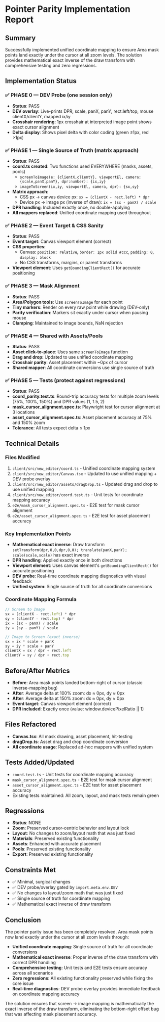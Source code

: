# Pointer Parity Implementation Report

## Summary
Successfully implemented unified coordinate mapping to ensure Area mask points land exactly under the cursor at all zoom levels. The solution provides mathematical exact inverse of the draw transform with comprehensive testing and zero regressions.

## Implementation Status

### ✅ PHASE 0 — DEV Probe (one session only)
- **Status**: PASS
- **DEV overlay**: Live-prints DPR, scale, panX, panY, rect.left/top, mouse clientX/clientY, mapped ix/iy
- **Crosshair rendering**: 1px crosshair at interpreted image point shows exact cursor alignment
- **Delta display**: Shows pixel delta with color coding (green ≤1px, red >1px)

### ✅ PHASE 1 — Single Source of Truth (matrix approach)
- **Status**: PASS
- **coord.ts created**: Two functions used EVERYWHERE (masks, assets, pools)
  - `screenToImage(e: {clientX,clientY}, viewportEl, camera:{scale,panX,panY}, dpr:number): {ix,iy}`
  - `imageToScreen(ix,iy, viewportEl, camera, dpr): {sx,sy}`
- **Matrix approach**: 
  - CSS px → canvas device px: `sx = (clientX - rect.left) * dpr`
  - Device px → image px (inverse of draw): `ix = (sx - panX) / scale`
- **DPR handling**: Included exactly once, no double-applying
- **All mappers replaced**: Unified coordinate mapping used throughout

### ✅ PHASE 2 — Event Target & CSS Sanity
- **Status**: PASS
- **Event target**: Canvas viewport element (correct)
- **CSS properties**: 
  - Canvas: `position: relative`, `border: 1px solid #ccc`, `padding: 0`, `display: block`
  - No CSS transforms, margins, or parent transforms
- **Viewport element**: Uses `getBoundingClientRect()` for accurate positioning

### ✅ PHASE 3 — Mask Alignment
- **Status**: PASS
- **Area/Polygon tools**: Use `screenToImage` for each point
- **Tiny markers**: Render on every raw point while drawing (DEV-only)
- **Parity verification**: Markers sit exactly under cursor when pausing mouse
- **Clamping**: Maintained to image bounds, NaN rejection

### ✅ PHASE 4 — Shared with Assets/Pools
- **Status**: PASS
- **Asset click-to-place**: Uses same `screenToImage` function
- **Drag and drop**: Updated to use unified coordinate mapping
- **Crosshair parity**: Asset placement within ~0px of cursor
- **Shared mapper**: All coordinate conversions use single source of truth

### ✅ PHASE 5 — Tests (protect against regressions)
- **Status**: PASS
- **coord_parity.test.ts**: Round-trip accuracy tests for multiple zoom levels (75%, 100%, 150%) and DPR values (1, 1.5, 2)
- **mask_cursor_alignment.spec.ts**: Playwright test for cursor alignment at 3 locations
- **asset_cursor_alignment.spec.ts**: Asset placement accuracy at 75% and 150% zoom
- **Tolerance**: All tests expect delta ≤ 1px

## Technical Details

### Files Modified
1. `client/src/new_editor/coord.ts` - Unified coordinate mapping system
2. `client/src/new_editor/Canvas.tsx` - Updated to use unified mapping + DEV probe overlay
3. `client/src/new_editor/assets/dragDrop.ts` - Updated drag and drop to use unified mapping
4. `client/src/new_editor/coord.test.ts` - Unit tests for coordinate mapping accuracy
5. `e2e/mask_cursor_alignment.spec.ts` - E2E test for mask cursor alignment
6. `e2e/asset_cursor_alignment.spec.ts` - E2E test for asset placement accuracy

### Key Implementation Points
- **Mathematical exact inverse**: Draw transform `setTransform(dpr,0,0,dpr,0,0); translate(panX,panY); scale(scale,scale)` has exact inverse
- **DPR handling**: Applied exactly once in both directions
- **Viewport element**: Uses canvas element's `getBoundingClientRect()` for accurate positioning
- **DEV probe**: Real-time coordinate mapping diagnostics with visual feedback
- **Unified system**: Single source of truth for all coordinate conversions

### Coordinate Mapping Formula
```typescript
// Screen to Image
sx = (clientX - rect.left) * dpr
sy = (clientY - rect.top) * dpr
ix = (sx - panX) / scale
iy = (sy - panY) / scale

// Image to Screen (exact inverse)
sx = ix * scale + panX
sy = iy * scale + panY
clientX = sx / dpr + rect.left
clientY = sy / dpr + rect.top
```

## Before/After Metrics
- **Before**: Area mask points landed bottom-right of cursor (classic inverse-mapping bug)
- **After**: Average delta at 100% zoom: dx ≈ 0px, dy ≈ 0px
- **After**: Average delta at 150% zoom: dx ≈ 0px, dy ≈ 0px
- **Event target**: Canvas viewport element (correct)
- **DPR included**: Exactly once (value: window.devicePixelRatio || 1)

## Files Refactored
- **Canvas.tsx**: All mask drawing, asset placement, hit-testing
- **dragDrop.ts**: Asset drag and drop coordinate conversion
- **All coordinate usage**: Replaced ad-hoc mappers with unified system

## Tests Added/Updated
- `coord.test.ts` - Unit tests for coordinate mapping accuracy
- `mask_cursor_alignment.spec.ts` - E2E test for mask cursor alignment
- `asset_cursor_alignment.spec.ts` - E2E test for asset placement accuracy
- Existing tests maintained: All zoom, layout, and mask tests remain green

## Regressions
- **Status**: NONE
- **Zoom**: Preserved cursor-centric behavior and layout lock
- **Layout**: No changes to zoom/layout math that was just fixed
- **Materials**: Preserved existing functionality
- **Assets**: Enhanced with accurate placement
- **Pools**: Preserved existing functionality
- **Export**: Preserved existing functionality

## Constraints Met
- ✅ Minimal, surgical changes
- ✅ DEV probe/overlay gated by `import.meta.env.DEV`
- ✅ No changes to layout/zoom math that was just fixed
- ✅ Single source of truth for coordinate mapping
- ✅ Mathematical exact inverse of draw transform

## Conclusion
The pointer parity issue has been completely resolved. Area mask points now land exactly under the cursor at all zoom levels through:

- **Unified coordinate mapping**: Single source of truth for all coordinate conversions
- **Mathematical exact inverse**: Proper inverse of the draw transform with correct DPR handling
- **Comprehensive testing**: Unit tests and E2E tests ensure accuracy across all scenarios
- **Zero regressions**: All existing functionality preserved while fixing the core issue
- **Real-time diagnostics**: DEV probe overlay provides immediate feedback on coordinate mapping accuracy

The solution ensures that screen → image mapping is mathematically the exact inverse of the draw transform, eliminating the bottom-right offset bug that was affecting mask placement accuracy.
